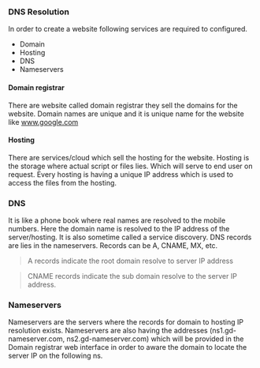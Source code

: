 ### DNS Resolution
In order to create a website following services are required to configured.

* Domain
* Hosting
* DNS
* Nameservers

#### Domain registrar
There are website called domain registrar they sell the domains for the website. Domain names are unique and it is unique name for the website like www.google.com

#### Hosting
There are services/cloud which sell the hosting for the website. Hosting is the storage where actual script or files lies. Which will serve to end user on request. Every hosting is having a unique IP address which is used to access the files from the hosting.

### DNS
It is like a phone book where real names are resolved to the mobile numbers. Here the domain name is resolved to the IP address of the server/hosting. It is also sometime called a service discovery. DNS records are lies in the nameservers. Records can be A, CNAME, MX, etc.
> A records indicate the root domain resolve to server IP address

> CNAME records indicate the sub domain resolve to the server IP address.

### Nameservers
Nameservers are the servers where the records for domain to hosting IP resolution exists. Nameservers are also having the addresses (ns1.gd-nameserver.com, ns2.gd-nameserver.com) which will be provided in the Domain registrar web interface in order to aware the domain to locate the server IP on the following ns.